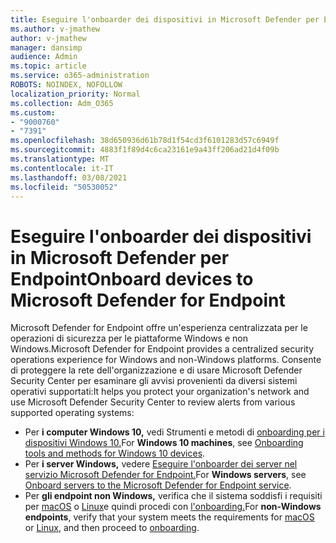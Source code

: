 ```yaml
---
title: Eseguire l'onboarder dei dispositivi in Microsoft Defender per Endpoint
ms.author: v-jmathew
author: v-jmathew
manager: dansimp
audience: Admin
ms.topic: article
ms.service: o365-administration
ROBOTS: NOINDEX, NOFOLLOW
localization_priority: Normal
ms.collection: Adm_O365
ms.custom:
- "9000760"
- "7391"
ms.openlocfilehash: 38d650936d61b78d1f54cd3f6101283d57c6949f
ms.sourcegitcommit: 4883f1f89d4c6ca23161e9a43ff206ad21d4f09b
ms.translationtype: MT
ms.contentlocale: it-IT
ms.lasthandoff: 03/08/2021
ms.locfileid: "50530052"
---
```

# <a name="onboard-devices-to-microsoft-defender-for-endpoint"></a><span data-ttu-id="44124-102">Eseguire l'onboarder dei dispositivi in Microsoft Defender per Endpoint</span><span class="sxs-lookup"><span data-stu-id="44124-102">Onboard devices to Microsoft Defender for Endpoint</span></span>

<span data-ttu-id="44124-103">Microsoft Defender for Endpoint offre un'esperienza centralizzata per le operazioni di sicurezza per le piattaforme Windows e non Windows.</span><span class="sxs-lookup"><span data-stu-id="44124-103">Microsoft Defender for Endpoint provides a centralized security operations experience for Windows and non-Windows platforms.</span></span> <span data-ttu-id="44124-104">Consente di proteggere la rete dell'organizzazione e di usare Microsoft Defender Security Center per esaminare gli avvisi provenienti da diversi sistemi operativi supportati:</span><span class="sxs-lookup"><span data-stu-id="44124-104">It helps you protect your organization's network and use Microsoft Defender Security Center to review alerts from various supported operating systems:</span></span>

- <span data-ttu-id="44124-105">Per **i computer Windows 10,** vedi Strumenti e metodi di [onboarding per i dispositivi Windows 10.](https://go.microsoft.com/fwlink/?linkid=2143460)</span><span class="sxs-lookup"><span data-stu-id="44124-105">For **Windows 10 machines**, see [Onboarding tools and methods for Windows 10 devices](https://go.microsoft.com/fwlink/?linkid=2143460).</span></span>
- <span data-ttu-id="44124-106">Per **i server Windows,** vedere [Eseguire l'onboarder dei server nel servizio Microsoft Defender for Endpoint.](https://go.microsoft.com/fwlink/?linkid=2143627)</span><span class="sxs-lookup"><span data-stu-id="44124-106">For **Windows servers**, see [Onboard servers to the Microsoft Defender for Endpoint service](https://go.microsoft.com/fwlink/?linkid=2143627).</span></span>
- <span data-ttu-id="44124-107">Per **gli endpoint non Windows,** verifica che il sistema soddisfi i requisiti per [macOS](https://go.microsoft.com/fwlink/?linkid=2143461) o [Linux](https://go.microsoft.com/fwlink/?linkid=2143462)e quindi procedi con [l'onboarding.](https://go.microsoft.com/fwlink/?linkid=2143628)</span><span class="sxs-lookup"><span data-stu-id="44124-107">For **non-Windows endpoints**, verify that your system meets the requirements for [macOS](https://go.microsoft.com/fwlink/?linkid=2143461) or [Linux](https://go.microsoft.com/fwlink/?linkid=2143462), and then proceed to [onboarding](https://go.microsoft.com/fwlink/?linkid=2143628).</span></span>
